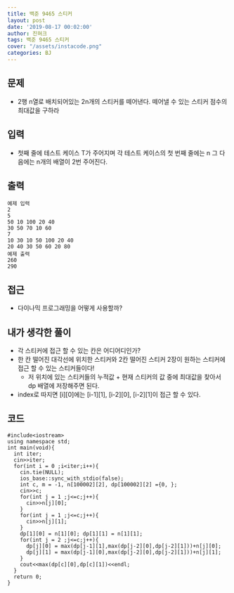 ```yaml
---
title: 백준 9465 스티커
layout: post
date: '2019-08-17 00:02:00'
author: 진혀크
tags: 백준 9465 스티커
cover: "/assets/instacode.png"
categories: BJ
---
```



## 문제
* 2행 n열로 배치되어있는 2n개의 스티커를 떼어낸다. 떼어낼 수 있는 스티커 점수의 최대값을 구하라


## 입력
* 첫째 줄에 테스트 케이스 T가 주어지며 각 테스트 케이스의 첫 번째 줄에는 n 그 다음에는 n개의 배열이 2번 주어진다.

## 출력

    예제 입력
    2
    5
    50 10 100 20 40
    30 50 70 10 60
    7
    10 30 10 50 100 20 40
    20 40 30 50 60 20 80
    예제 출력
    260
    290

## 접근

* 다이나믹 프로그래밍을 어떻게 사용할까?

## 내가 생각한 풀이

* 각 스티커에 접근 할 수 있는 칸은 어디어디인가?
* 한 칸 떨어진 대각선에 위치한 스티커와 2칸 떨어진 스티커 2장이 원하는 스티커에 접근 할 수 있는 스티커들이다!
  - 저 위치에 있는 스티커들의 누적값 + 현재 스티커의 값 중에 최대값을 찾아서 dp 배열에 저장해주면 된다.
* index로 따지면 [i][0]에는 [i-1][1], [i-2][0], [i-2][1]이 접근 할 수 있다.



## 코드

    #include<iostream>
    using namespace std;
    int main(void){
      int iter;
      cin>>iter;
      for(int i = 0 ;i<iter;i++){
        cin.tie(NULL);
        ios_base::sync_with_stdio(false);
        int c, m = -1, n[100002][2], dp[100002][2] ={0, };
        cin>>c;
        for(int j = 1 ;j<=c;j++){
          cin>>n[j][0];
        }
        for(int j = 1 ;j<=c;j++){
          cin>>n[j][1];
        }
        dp[1][0] = n[1][0]; dp[1][1] = n[1][1];
        for(int j = 2 ;j<=c;j++){
          dp[j][0] = max(dp[j-1][1],max(dp[j-2][0],dp[j-2][1]))+n[j][0];
          dp[j][1] = max(dp[j-1][0],max(dp[j-2][0],dp[j-2][1]))+n[j][1];
        }
        cout<<max(dp[c][0],dp[c][1])<<endl;
      }
      return 0;
    }
